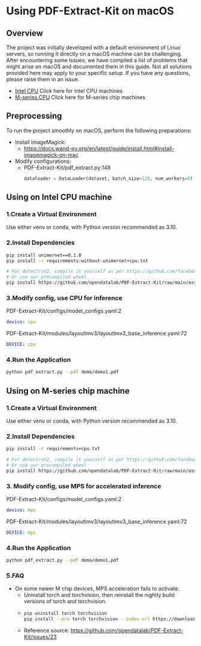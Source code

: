 # Using PDF-Extract-Kit on macOS

## Overview

The project was initially developed with a default environment of Linux servers, so running it directly on a macOS machine can be challenging.
After encountering some issues, we have compiled a list of problems that might arise on macOS and documented them in this guide. Not all solutions provided here may apply to your specific setup. If you have any questions, please raise them in an issue.

- [Intel CPU](#using-on-intel-cpu-machine) Click here for Intel CPU machines
- [M-series CPU](#using-on-m-series-chip-machine) Click here for M-series chip machines


## Preprocessing

To run the project smoothly on macOS, perform the following preparations:
- Install ImageMagick:
  - https://docs.wand-py.org/en/latest/guide/install.html#install-imagemagick-on-mac
- Modify configurations:
  - PDF-Extract-Kit/pdf_extract.py:148 
    ```python
    dataloader = DataLoader(dataset, batch_size=128, num_workers=0)
    ```
   
 
## Using on Intel CPU machine

### 1.Create a Virtual Environment

Use either venv or conda, with Python version recommended as 3.10.

### 2.Install Dependencies

```bash
pip install unimernet==0.1.0
pip install -r requirements-without-unimernet+cpu.txt

# For detectron2, compile it yourself as per https://github.com/facebookresearch/detectron2/issues/5114
# Or use our precompiled wheel
pip install https://github.com/opendatalab/PDF-Extract-Kit/raw/main/assets/whl/detectron2-0.6-cp310-cp310-macosx_10_9_universal2.whl
```

### 3.Modify config, use CPU for inference

PDF-Extract-Kit/configs/model_configs.yaml:2
```yaml
device: cpu
```
PDF-Extract-Kit/modules/layoutlmv3/layoutlmv3_base_inference.yaml:72
```yaml
DEVICE: cpu
```

### 4.Run the Application

```bash
python pdf_extract.py --pdf demo/demo1.pdf
```


## Using on M-series chip machine

### 1.Create a Virtual Environment

Use either venv or conda, with Python version recommended as 3.10.

### 2.Install Dependencies

```bash
pip install -r requirements+cpu.txt

# For detectron2, compile it yourself as per https://github.com/facebookresearch/detectron2/issues/5114
# Or use our precompiled wheel
pip install https://github.com/opendatalab/PDF-Extract-Kit/raw/main/assets/whl/detectron2-0.6-cp310-cp310-macosx_11_0_arm64.whl
```

### 3. Modify config, use MPS for accelerated inference

PDF-Extract-Kit/configs/model_configs.yaml:2
```yaml
device: mps
```
PDF-Extract-Kit/modules/layoutlmv3/layoutlmv3_base_inference.yaml:72
```yaml
DEVICE: mps
```

### 4.Run the Application

```bash
python pdf_extract.py --pdf demo/demo1.pdf
```

### 5.FAQ

- On some newer M chip devices, MPS acceleration fails to activate.
  - Uninstall torch and torchvision, then reinstall the nightly build versions of torch and torchvision.
  - ```bash
    pip uninstall torch torchvision 
    pip install --pre torch torchvision --index-url https://download.pytorch.org/whl/nightly/cpu
    ```
  - Reference source: https://github.com/opendatalab/PDF-Extract-Kit/issues/23

